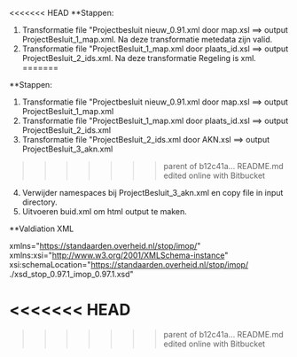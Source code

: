 <<<<<<< HEAD
**Stappen:

1. Transformatie file "Projectbesluit nieuw_0.91.xml door map.xsl ==> output ProjectBesluit_1_map.xml. Na deze transformatie metedata zijn valid.
2. Transformatie file "ProjectBesluit_1_map.xml door plaats_id.xsl ==> output ProjectBesluit_2_ids.xml. Na deze transformatie Regeling is xml.
=======

**Stappen:

1. Transformatie file "Projectbesluit nieuw_0.91.xml door map.xsl ==> output ProjectBesluit_1_map.xml
2. Transformatie file "ProjectBesluit_1_map.xml door plaats_id.xsl ==> output ProjectBesluit_2_ids.xml
3. Transformatie file "ProjectBesluit_2_ids.xml door AKN.xsl ==> output ProjectBesluit_3_akn.xml
>>>>>>> parent of b12c41a... README.md edited online with Bitbucket
4. Verwijder namespaces bij  ProjectBesluit_3_akn.xml en copy file in input directory.
5. Uitvoeren buid.xml om html output te maken.



**Valdiation XML

xmlns="https://standaarden.overheid.nl/stop/imop/"
xmlns:xsi="http://www.w3.org/2001/XMLSchema-instance"
xsi:schemaLocation="https://standaarden.overheid.nl/stop/imop/ ./xsd_stop_0.97.1_imop_0.97.1.xsd"

<<<<<<< HEAD
=======




>>>>>>> parent of b12c41a... README.md edited online with Bitbucket
